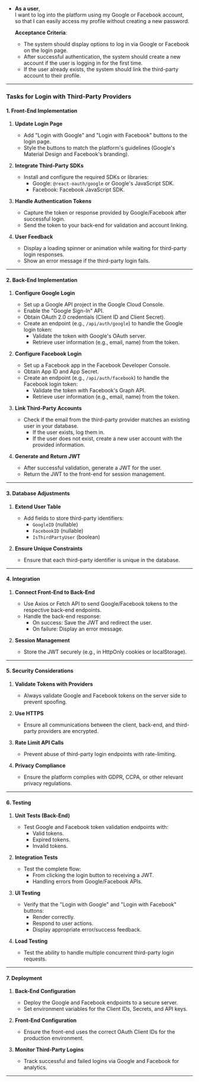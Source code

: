 
- **As a user**,  
    I want to log into the platform using my Google or Facebook account,  
    so that I can easily access my profile without creating a new password.  
    
    **Acceptance Criteria**:
    - The system should display options to log in via Google or Facebook on the login page.
    - After successful authentication, the system should create a new account if the user is logging in for the first time.
    - If the user already exists, the system should link the third-party account to their profile.
    
---

### **Tasks for Login with Third-Party Providers**

#### **1. Front-End Implementation**

1. **Update Login Page**
    
    - Add "Login with Google" and "Login with Facebook" buttons to the login page.
    - Style the buttons to match the platform's guidelines (Google's Material Design and Facebook's branding).
2. **Integrate Third-Party SDKs**
    
    - Install and configure the required SDKs or libraries:
        - Google: `@react-oauth/google` or Google's JavaScript SDK.
        - Facebook: Facebook JavaScript SDK.
3. **Handle Authentication Tokens**
    
    - Capture the token or response provided by Google/Facebook after successful login.
    - Send the token to your back-end for validation and account linking.
4. **User Feedback**
    
    - Display a loading spinner or animation while waiting for third-party login responses.
    - Show an error message if the third-party login fails.

---

#### **2. Back-End Implementation**

1. **Configure Google Login**
    
    - Set up a Google API project in the Google Cloud Console.
    - Enable the "Google Sign-In" API.
    - Obtain OAuth 2.0 credentials (Client ID and Client Secret).
    - Create an endpoint (e.g., `/api/auth/google`) to handle the Google login token:
        - Validate the token with Google's OAuth server.
        - Retrieve user information (e.g., email, name) from the token.
2. **Configure Facebook Login**
    
    - Set up a Facebook app in the Facebook Developer Console.
    - Obtain App ID and App Secret.
    - Create an endpoint (e.g., `/api/auth/facebook`) to handle the Facebook login token:
        - Validate the token with Facebook's Graph API.
        - Retrieve user information (e.g., email, name) from the token.
3. **Link Third-Party Accounts**
    
    - Check if the email from the third-party provider matches an existing user in your database.
        - If the user exists, log them in.
        - If the user does not exist, create a new user account with the provided information.
4. **Generate and Return JWT**
    
    - After successful validation, generate a JWT for the user.
    - Return the JWT to the front-end for session management.

---

#### **3. Database Adjustments**

1. **Extend User Table**
    
    - Add fields to store third-party identifiers:
        - `GoogleID` (nullable)
        - `FacebookID` (nullable)
        - `IsThirdPartyUser` (boolean)
2. **Ensure Unique Constraints**
    
    - Ensure that each third-party identifier is unique in the database.

---

#### **4. Integration**

1. **Connect Front-End to Back-End**
    
    - Use Axios or Fetch API to send Google/Facebook tokens to the respective back-end endpoints.
    - Handle the back-end response:
        - On success: Save the JWT and redirect the user.
        - On failure: Display an error message.
2. **Session Management**
    
    - Store the JWT securely (e.g., in HttpOnly cookies or localStorage).

---

#### **5. Security Considerations**

1. **Validate Tokens with Providers**
    
    - Always validate Google and Facebook tokens on the server side to prevent spoofing.
2. **Use HTTPS**
    
    - Ensure all communications between the client, back-end, and third-party providers are encrypted.
3. **Rate Limit API Calls**
    
    - Prevent abuse of third-party login endpoints with rate-limiting.
4. **Privacy Compliance**
    
    - Ensure the platform complies with GDPR, CCPA, or other relevant privacy regulations.

---

#### **6. Testing**

1. **Unit Tests (Back-End)**
    
    - Test Google and Facebook token validation endpoints with:
        - Valid tokens.
        - Expired tokens.
        - Invalid tokens.
2. **Integration Tests**
    
    - Test the complete flow:
        - From clicking the login button to receiving a JWT.
        - Handling errors from Google/Facebook APIs.
3. **UI Testing**
    
    - Verify that the "Login with Google" and "Login with Facebook" buttons:
        - Render correctly.
        - Respond to user actions.
        - Display appropriate error/success feedback.
4. **Load Testing**
    
    - Test the ability to handle multiple concurrent third-party login requests.

---

#### **7. Deployment**

1. **Back-End Configuration**
    
    - Deploy the Google and Facebook endpoints to a secure server.
    - Set environment variables for the Client IDs, Secrets, and API keys.
2. **Front-End Configuration**
    
    - Ensure the front-end uses the correct OAuth Client IDs for the production environment.
3. **Monitor Third-Party Logins**
    
    - Track successful and failed logins via Google and Facebook for analytics.

---
